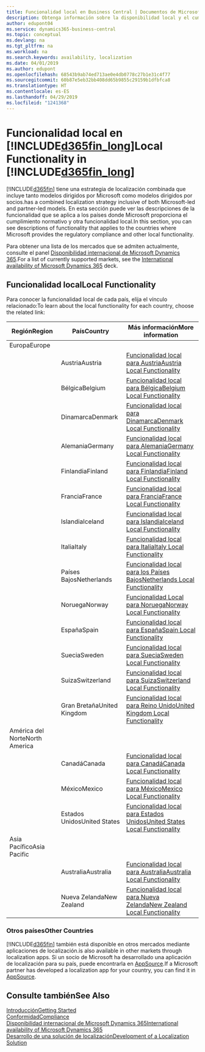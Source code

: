 ```yaml
---
title: Funcionalidad local en Business Central | Documentos de Microsoft
description: Obtenga información sobre la disponibilidad local y el cumplimiento de las normativas de Dynamics 365 Business Central.
author: edupont04
ms.service: dynamics365-business-central
ms.topic: conceptual
ms.devlang: na
ms.tgt_pltfrm: na
ms.workload: na
ms.search.keywords: availability, localization
ms.date: 04/01/2019
ms.author: edupont
ms.openlocfilehash: 68543b9ab74ed713ae0e4db0778c27b1e31c4f77
ms.sourcegitcommit: 60b87e5eb32bb408dd65b9855c29159b1dfbfca8
ms.translationtype: HT
ms.contentlocale: es-ES
ms.lasthandoff: 04/29/2019
ms.locfileid: "1241368"
---
```

# <a name="local-functionality-in-included365finlongincludesd365finlongmdmd"></a><span data-ttu-id="9ec0d-103">Funcionalidad local en [!INCLUDE[d365fin_long](includes/d365fin_long_md.md)]</span><span class="sxs-lookup"><span data-stu-id="9ec0d-103">Local Functionality in [!INCLUDE[d365fin_long](includes/d365fin_long_md.md)]</span></span>
[!INCLUDE[d365fin](includes/d365fin_md.md)] <span data-ttu-id="9ec0d-104">tiene una estrategia de localización combinada que incluye tanto modelos dirigidos por Microsoft como modelos dirigidos por socios.</span><span class="sxs-lookup"><span data-stu-id="9ec0d-104">has a combined localization strategy inclusive of both Microsoft-led and partner-led models.</span></span> <span data-ttu-id="9ec0d-105">En esta sección puede ver las descripciones de la funcionalidad que se aplica a los países donde Microsoft proporciona el cumplimiento normativo y otra funcionalidad local.</span><span class="sxs-lookup"><span data-stu-id="9ec0d-105">In this section, you can see descriptions of functionality that applies to the countries where Microsoft provides the regulatory compliance and other local functionality.</span></span>  

<span data-ttu-id="9ec0d-106">Para obtener una lista de los mercados que se admiten actualmente, consulte el panel [Disponibilidad internacional de Microsoft Dynamics 365](https://docs.microsoft.com/en-us/dynamics365/get-started/availability).</span><span class="sxs-lookup"><span data-stu-id="9ec0d-106">For a list of currently supported markets, see the [International availability of Microsoft Dynamics 365](https://docs.microsoft.com/en-us/dynamics365/get-started/availability) deck.</span></span>  

## <a name="local-functionality"></a><span data-ttu-id="9ec0d-107">Funcionalidad local</span><span class="sxs-lookup"><span data-stu-id="9ec0d-107">Local Functionality</span></span>
<span data-ttu-id="9ec0d-108">Para conocer la funcionalidad local de cada país, elija el vínculo relacionado:</span><span class="sxs-lookup"><span data-stu-id="9ec0d-108">To learn about the local functionality for each country, choose the related link:</span></span>

| <span data-ttu-id="9ec0d-109">Región</span><span class="sxs-lookup"><span data-stu-id="9ec0d-109">Region</span></span> | <span data-ttu-id="9ec0d-110">País</span><span class="sxs-lookup"><span data-stu-id="9ec0d-110">Country</span></span> | <span data-ttu-id="9ec0d-111">Más información</span><span class="sxs-lookup"><span data-stu-id="9ec0d-111">More information</span></span> |
| --- | --- |--- |
| <span data-ttu-id="9ec0d-112">Europa</span><span class="sxs-lookup"><span data-stu-id="9ec0d-112">Europe</span></span> |  | |
|        | <span data-ttu-id="9ec0d-113">Austria</span><span class="sxs-lookup"><span data-stu-id="9ec0d-113">Austria</span></span> | [<span data-ttu-id="9ec0d-114">Funcionalidad local para Austria</span><span class="sxs-lookup"><span data-stu-id="9ec0d-114">Austria Local Functionality</span></span>](localfunctionality/austria/austria-local-functionality.md) |
|        | <span data-ttu-id="9ec0d-115">Bélgica</span><span class="sxs-lookup"><span data-stu-id="9ec0d-115">Belgium</span></span> |  [<span data-ttu-id="9ec0d-116">Funcionalidad local para Bélgica</span><span class="sxs-lookup"><span data-stu-id="9ec0d-116">Belgium Local Functionality</span></span>](localfunctionality/belgium/belgium-local-functionality.md) |
|        | <span data-ttu-id="9ec0d-117">Dinamarca</span><span class="sxs-lookup"><span data-stu-id="9ec0d-117">Denmark</span></span> | [<span data-ttu-id="9ec0d-118">Funcionalidad local para Dinamarca</span><span class="sxs-lookup"><span data-stu-id="9ec0d-118">Denmark Local Functionality</span></span>](localfunctionality/denmark/denmark-local-functionality.md) |
|        | <span data-ttu-id="9ec0d-119">Alemania</span><span class="sxs-lookup"><span data-stu-id="9ec0d-119">Germany</span></span> | [<span data-ttu-id="9ec0d-120">Funcionalidad local para Alemania</span><span class="sxs-lookup"><span data-stu-id="9ec0d-120">Germany Local Functionality</span></span>](localfunctionality/germany/germany-local-functionality.md) |
|        | <span data-ttu-id="9ec0d-121">Finlandia</span><span class="sxs-lookup"><span data-stu-id="9ec0d-121">Finland</span></span> | [<span data-ttu-id="9ec0d-122">Funcionalidad local para Finlandia</span><span class="sxs-lookup"><span data-stu-id="9ec0d-122">Finland Local Functionality</span></span>](localfunctionality/finland/finland-local-functionality.md) |
|        | <span data-ttu-id="9ec0d-123">Francia</span><span class="sxs-lookup"><span data-stu-id="9ec0d-123">France</span></span> | [<span data-ttu-id="9ec0d-124">Funcionalidad local para Francia</span><span class="sxs-lookup"><span data-stu-id="9ec0d-124">France Local Functionality</span></span>](localfunctionality/france/france-local-functionality.md) |
|        | <span data-ttu-id="9ec0d-125">Islandia</span><span class="sxs-lookup"><span data-stu-id="9ec0d-125">Iceland</span></span> | [<span data-ttu-id="9ec0d-126">Funcionalidad local para Islandia</span><span class="sxs-lookup"><span data-stu-id="9ec0d-126">Iceland Local Functionality</span></span>](localfunctionality/iceland/iceland-local-functionality.md) |
|        | <span data-ttu-id="9ec0d-127">Italia</span><span class="sxs-lookup"><span data-stu-id="9ec0d-127">Italy</span></span> | [<span data-ttu-id="9ec0d-128">Funcionalidad local para Italia</span><span class="sxs-lookup"><span data-stu-id="9ec0d-128">Italy Local Functionality</span></span>](localfunctionality/italy/italy-local-functionality.md) |
|        | <span data-ttu-id="9ec0d-129">Países Bajos</span><span class="sxs-lookup"><span data-stu-id="9ec0d-129">Netherlands</span></span> | [<span data-ttu-id="9ec0d-130">Funcionalidad local para los Países Bajos</span><span class="sxs-lookup"><span data-stu-id="9ec0d-130">Netherlands Local Functionality</span></span>](localfunctionality/netherlands/netherlands-local-functionality.md) |
|        | <span data-ttu-id="9ec0d-131">Noruega</span><span class="sxs-lookup"><span data-stu-id="9ec0d-131">Norway</span></span> | [<span data-ttu-id="9ec0d-132">Funcionalidad Local para Noruega</span><span class="sxs-lookup"><span data-stu-id="9ec0d-132">Norway Local Functionality</span></span>](localfunctionality/norway/norway-local-functionality.md) |
|        | <span data-ttu-id="9ec0d-133">España</span><span class="sxs-lookup"><span data-stu-id="9ec0d-133">Spain</span></span> | [<span data-ttu-id="9ec0d-134">Funcionalidad local para España</span><span class="sxs-lookup"><span data-stu-id="9ec0d-134">Spain Local Functionality</span></span>](localfunctionality/spain/spain-local-functionality.md) |
|        | <span data-ttu-id="9ec0d-135">Suecia</span><span class="sxs-lookup"><span data-stu-id="9ec0d-135">Sweden</span></span> | [<span data-ttu-id="9ec0d-136">Funcionalidad local para Suecia</span><span class="sxs-lookup"><span data-stu-id="9ec0d-136">Sweden Local Functionality</span></span>](localfunctionality/sweden/sweden-local-functionality.md) |
|        | <span data-ttu-id="9ec0d-137">Suiza</span><span class="sxs-lookup"><span data-stu-id="9ec0d-137">Switzerland</span></span> | [<span data-ttu-id="9ec0d-138">Funcionalidad local para Suiza</span><span class="sxs-lookup"><span data-stu-id="9ec0d-138">Switzerland Local Functionality</span></span>](localfunctionality/switzerland/switzerland-local-functionality.md) |
|        | <span data-ttu-id="9ec0d-139">Gran Bretaña</span><span class="sxs-lookup"><span data-stu-id="9ec0d-139">United Kingdom</span></span> | [<span data-ttu-id="9ec0d-140">Funcionalidad local para Reino Unido</span><span class="sxs-lookup"><span data-stu-id="9ec0d-140">United Kingdom Local Functionality</span></span>](localfunctionality/unitedkingdom/united-kingdom-local-functionality.md) |
| <span data-ttu-id="9ec0d-141">América del Norte</span><span class="sxs-lookup"><span data-stu-id="9ec0d-141">North America</span></span> |       |  |
|        | <span data-ttu-id="9ec0d-142">Canadá</span><span class="sxs-lookup"><span data-stu-id="9ec0d-142">Canada</span></span>|[<span data-ttu-id="9ec0d-143">Funcionalidad local para Canadá</span><span class="sxs-lookup"><span data-stu-id="9ec0d-143">Canada Local Functionality</span></span>](localfunctionality/canada/canada-local-functionality.md) |
|        | <span data-ttu-id="9ec0d-144">México</span><span class="sxs-lookup"><span data-stu-id="9ec0d-144">Mexico</span></span> | [<span data-ttu-id="9ec0d-145">Funcionalidad local para México</span><span class="sxs-lookup"><span data-stu-id="9ec0d-145">Mexico Local Functionality</span></span>](localfunctionality/mexico/mexico-local-functionality.md) |
|        | <span data-ttu-id="9ec0d-146">Estados Unidos</span><span class="sxs-lookup"><span data-stu-id="9ec0d-146">United States</span></span>|[<span data-ttu-id="9ec0d-147">Funcionalidad local para Estados Unidos</span><span class="sxs-lookup"><span data-stu-id="9ec0d-147">United States Local Functionality</span></span>](localfunctionality/unitedstates/united-states-local-functionality.md) |
| <span data-ttu-id="9ec0d-148">Asia Pacífico</span><span class="sxs-lookup"><span data-stu-id="9ec0d-148">Asia Pacific</span></span> |       |  |
|        | <span data-ttu-id="9ec0d-149">Australia</span><span class="sxs-lookup"><span data-stu-id="9ec0d-149">Australia</span></span> | [<span data-ttu-id="9ec0d-150">Funcionalidad local para Australia</span><span class="sxs-lookup"><span data-stu-id="9ec0d-150">Australia Local Functionality</span></span>](localfunctionality/australia/australia-local-functionality.md) |
|        | <span data-ttu-id="9ec0d-151">Nueva Zelanda</span><span class="sxs-lookup"><span data-stu-id="9ec0d-151">New Zealand</span></span> | [<span data-ttu-id="9ec0d-152">Funcionalidad local para Nueva Zelanda</span><span class="sxs-lookup"><span data-stu-id="9ec0d-152">New Zealand Local Functionality</span></span>](localfunctionality/newzealand/new-zealand-local-functionality.md) |

### <a name="other-countries"></a><span data-ttu-id="9ec0d-153">Otros países</span><span class="sxs-lookup"><span data-stu-id="9ec0d-153">Other Countries</span></span>
[!INCLUDE[d365fin](includes/d365fin_md.md)] <span data-ttu-id="9ec0d-154">también está disponible en otros mercados mediante aplicaciones de localización.</span><span class="sxs-lookup"><span data-stu-id="9ec0d-154">is also available in other markets through localization apps.</span></span> <span data-ttu-id="9ec0d-155">Si un socio de Microsoft ha desarrollado una aplicación de localización para su país, puede encontrarla en [AppSource](https://appsource.microsoft.com/en-us/product/dynamics-365-business-central/).</span><span class="sxs-lookup"><span data-stu-id="9ec0d-155">If a Microsoft partner has developed a localization app for your country, you can find it in [AppSource](https://appsource.microsoft.com/en-us/product/dynamics-365-business-central/).</span></span>

## <a name="see-also"></a><span data-ttu-id="9ec0d-156">Consulte también</span><span class="sxs-lookup"><span data-stu-id="9ec0d-156">See Also</span></span>
[<span data-ttu-id="9ec0d-157">Introducción</span><span class="sxs-lookup"><span data-stu-id="9ec0d-157">Getting Started</span></span>](product-get-started.md)  
[<span data-ttu-id="9ec0d-158">Conformidad</span><span class="sxs-lookup"><span data-stu-id="9ec0d-158">Compliance</span></span>](compliance/compliance-overview.md)  
[<span data-ttu-id="9ec0d-159">Disponibilidad internacional de Microsoft Dynamics 365</span><span class="sxs-lookup"><span data-stu-id="9ec0d-159">International availability of Microsoft Dynamics 365</span></span>](https://docs.microsoft.com/en-us/dynamics365/get-started/availability)  
[<span data-ttu-id="9ec0d-160">Desarrollo de una solución de localización</span><span class="sxs-lookup"><span data-stu-id="9ec0d-160">Development of a Localization Solution</span></span>](/dynamics365/business-central/dev-itpro/developer/readiness/readiness-develop-localization)  
